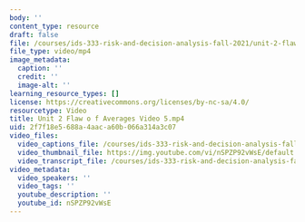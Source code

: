 ```yaml
---
body: ''
content_type: resource
draft: false
file: /courses/ids-333-risk-and-decision-analysis-fall-2021/unit-2-flaw-o-f-averages-video-5_360p_16_9.mp4
file_type: video/mp4
image_metadata:
  caption: ''
  credit: ''
  image-alt: ''
learning_resource_types: []
license: https://creativecommons.org/licenses/by-nc-sa/4.0/
resourcetype: Video
title: Unit 2 Flaw o f Averages Video 5.mp4
uid: 2f7f18e5-688a-4aac-a60b-066a314a3c07
video_files:
  video_captions_file: /courses/ids-333-risk-and-decision-analysis-fall-2021/1LD_Ep2eavT2ag940kt-bU7PSLENAIaRu_transcript.webvtt
  video_thumbnail_file: https://img.youtube.com/vi/nSPZP92vWsE/default.jpg
  video_transcript_file: /courses/ids-333-risk-and-decision-analysis-fall-2021/1LD_Ep2eavT2ag940kt-bU7PSLENAIaRu_transcript.pdf
video_metadata:
  video_speakers: ''
  video_tags: ''
  youtube_description: ''
  youtube_id: nSPZP92vWsE
---
```

